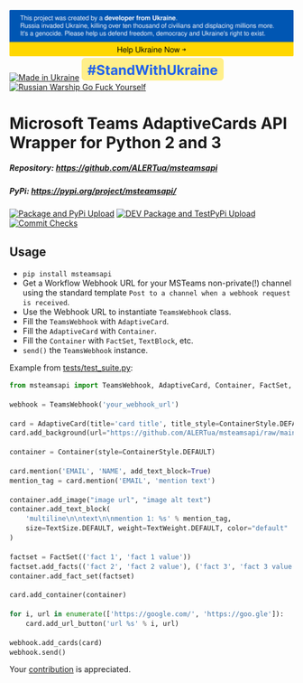 [![Stand With Ukraine](https://raw.githubusercontent.com/vshymanskyy/StandWithUkraine/main/banner-direct-single.svg)](https://stand-with-ukraine.pp.ua)
[![Made in Ukraine](https://img.shields.io/badge/made_in-Ukraine-ffd700.svg?labelColor=0057b7)](https://stand-with-ukraine.pp.ua)
[![Stand With Ukraine](https://raw.githubusercontent.com/vshymanskyy/StandWithUkraine/main/badges/StandWithUkraine.svg)](https://stand-with-ukraine.pp.ua)
[![Russian Warship Go Fuck Yourself](https://raw.githubusercontent.com/vshymanskyy/StandWithUkraine/main/badges/RussianWarship.svg)](https://stand-with-ukraine.pp.ua)

# Microsoft Teams AdaptiveCards API Wrapper for Python 2 and 3

##### Repository: https://github.com/ALERTua/msteamsapi
##### PyPi: https://pypi.org/project/msteamsapi/

[![Package and PyPi Upload](https://github.com/ALERTua/msteamsapi/actions/workflows/python-package.yml/badge.svg)](https://github.com/ALERTua/msteamsapi/actions/workflows/python-package.yml)
[![DEV Package and TestPyPi Upload](https://github.com/ALERTua/msteamsapi/actions/workflows/python-dev-package.yml/badge.svg)](https://github.com/ALERTua/msteamsapi/actions/workflows/python-dev-package.yml)
[![Commit Checks](https://github.com/ALERTua/msteamsapi/actions/workflows/commit.yml/badge.svg)](https://github.com/ALERTua/msteamsapi/actions/workflows/commit.yml)


## Usage

- `pip install msteamsapi`
- Get a Workflow Webhook URL for your MSTeams non-private(!) channel using the standard template `Post to a channel when a webhook request is received`.
- Use the Webhook URL to instantiate `TeamsWebhook` class.
- Fill the `TeamsWebhook` with `AdaptiveCard`.
- Fill the `AdaptiveCard` with `Container`.
- Fill the `Container` with `FactSet`, `TextBlock`, etc.
- `send()` the `TeamsWebhook` instance.

Example from [tests/test_suite.py](tests/test_suite.py):

```python
from msteamsapi import TeamsWebhook, AdaptiveCard, Container, FactSet, ContainerStyle, TextWeight, TextSize

webhook = TeamsWebhook('your_webhook_url')

card = AdaptiveCard(title='card title', title_style=ContainerStyle.DEFAULT)
card.add_background(url="https://github.com/ALERTua/msteamsapi/raw/main/tests/background.png")

container = Container(style=ContainerStyle.DEFAULT)

card.mention('EMAIL', 'NAME', add_text_block=True)
mention_tag = card.mention('EMAIL', 'mention text')

container.add_image("image url", "image alt text")
container.add_text_block(
    'multiline\n\ntext\n\nmention 1: %s' % mention_tag,
    size=TextSize.DEFAULT, weight=TextWeight.DEFAULT, color="default"
)

factset = FactSet(('fact 1', 'fact 1 value'))
factset.add_facts(('fact 2', 'fact 2 value'), ('fact 3', 'fact 3 value'))
container.add_fact_set(factset)

card.add_container(container)

for i, url in enumerate(['https://google.com/', 'https://goo.gle']):
    card.add_url_button('url %s' % i, url)

webhook.add_cards(card)
webhook.send()
```

Your [contribution](CONTRIBUTING.md) is appreciated.
